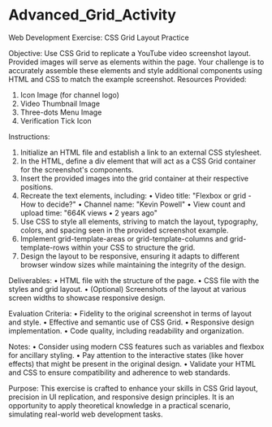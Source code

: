 # Advanced_Grid_Activity

Web Development Exercise: CSS Grid Layout Practice

Objective:
Use CSS Grid to replicate a YouTube video screenshot layout. Provided images will serve as elements within the page. Your challenge is to accurately assemble these elements and style additional components using HTML and CSS to match the example screenshot.
Resources Provided:
1.	Icon Image (for channel logo)
2.	Video Thumbnail Image
3.	Three-dots Menu Image
4.	Verification Tick Icon
   
Instructions:
1.	Initialize an HTML file and establish a link to an external CSS stylesheet.
2.	In the HTML, define a div element that will act as a CSS Grid container for the screenshot's components.
3.	Insert the provided images into the grid container at their respective positions.
4.	Recreate the text elements, including:
•	Video title: "Flexbox or grid - How to decide?"
•	Channel name: "Kevin Powell"
•	View count and upload time: "664K views • 2 years ago"
5.	Use CSS to style all elements, striving to match the layout, typography, colors, and spacing seen in the provided screenshot example.
6.	Implement grid-template-areas or grid-template-columns and grid-template-rows within your CSS to structure the grid.
7.	Design the layout to be responsive, ensuring it adapts to different browser window sizes while maintaining the integrity of the design.
   
Deliverables:
•	HTML file with the structure of the page.
•	CSS file with the styles and grid layout.
•	(Optional) Screenshots of the layout at various screen widths to showcase responsive design.

Evaluation Criteria:
•	Fidelity to the original screenshot in terms of layout and style.
•	Effective and semantic use of CSS Grid.
•	Responsive design implementation.
•	Code quality, including readability and organization.

Notes:
•	Consider using modern CSS features such as variables and flexbox for ancillary styling.
•	Pay attention to the interactive states (like hover effects) that might be present in the original design.
•	Validate your HTML and CSS to ensure compatibility and adherence to web standards.

Purpose: This exercise is crafted to enhance your skills in CSS Grid layout, precision in UI replication, and responsive design principles. It is an opportunity to apply theoretical knowledge in a practical scenario, simulating real-world web development tasks.

